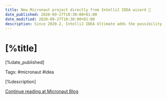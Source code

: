 ```yaml
---
title: New Micronaut project directly from IntelliJ IDEA wizard 🔗
date_published: 2020-09-27T10:30:00+01:00
date_modified: 2020-09-27T10:30:00+01:00
description: Since 2020.2, IntelliJ IDEA Ultimate adds the possibility to create new Micronaut projects directly from the wizard.
---
```


# [%title]

[%date_published]

Tags: #micronaut #idea

[%description]

[Continue reading at Micronaut Blog](https://micronaut.io/blog/2020-07-30-intellij-idea-new-project-micronaut.html)